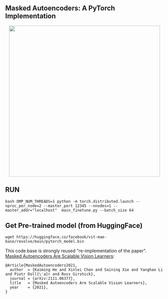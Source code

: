 ## Masked Autoencoders: A PyTorch Implementation

<p align="center">
  <img src="https://user-images.githubusercontent.com/11435359/146857310-f258c86c-fde6-48e8-9cee-badd2b21bd2c.png" width="480">
</p>


## RUN
```
bash OMP_NUM_THREADS=1 python -m torch.distributed.launch --nproc_per_node=2 --master_port 12345 --nnodes=1 --master_addr="localhost"  main_finetune.py --batch_size 64
```

## Get Pre-trained model (from HuggingFace)
```
wget https://huggingface.co/facebook/vit-mae-base/resolve/main/pytorch_model.bin
```



This code base is strongly reused "re-implementation of the paper". [Masked Autoencoders Are Scalable Vision Learners](https://arxiv.org/abs/2111.06377):
```
@Article{MaskedAutoencoders2021,
  author  = {Kaiming He and Xinlei Chen and Saining Xie and Yanghao Li and Piotr Doll{\'a}r and Ross Girshick},
  journal = {arXiv:2111.06377},
  title   = {Masked Autoencoders Are Scalable Vision Learners},
  year    = {2021},
}
```

